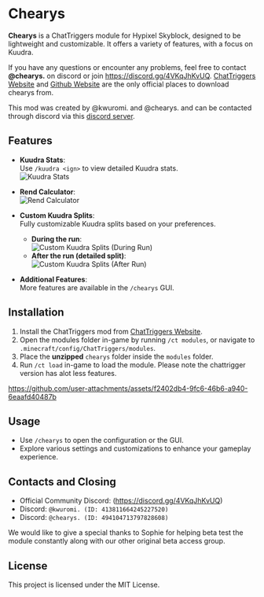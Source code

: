 # Chearys

**Chearys** is a ChatTriggers module for Hypixel Skyblock, designed to be lightweight and customizable. It offers a variety of features, with a focus on Kuudra.

If you have any questions or encounter any problems, feel free to contact **@chearys.** on discord or join https://discord.gg/4VKqJhKvUQ.
[ChatTriggers Website](https://www.chattriggers.com/modules/v/chearys) and [Github Website](https://github.com/chearys/chearys-public) are the only official places to download chearys from. 

This mod was created by @kwuromi. and @chearys. and can be contacted through discord via this [discord server](https://discord.gg/4VKqJhKvUQ).

## Features

- **Kuudra Stats**:  
  Use `/kuudra <ign>` to view detailed Kuudra stats.  
  ![Kuudra Stats](https://i.imgur.com/kMy1H4s.png)

- **Rend Calculator**:  
  ![Rend Calculator](https://i.imgur.com/b3AJdhr.png)

- **Custom Kuudra Splits**:  
  Fully customizable Kuudra splits based on your preferences.  
  - **During the run**:  
    ![Custom Kuudra Splits (During Run)](https://i.imgur.com/7XehIkn.png)
  - **After the run (detailed split)**:  
    ![Custom Kuudra Splits (After Run)](https://i.imgur.com/eKmkd0S.png)

- **Additional Features**:  
  More features are available in the `/chearys` GUI.

## Installation

1. Install the ChatTriggers mod from [ChatTriggers Website](https://www.chattriggers.com).
2. Open the modules folder in-game by running `/ct modules`, or navigate to `.minecraft/config/ChatTriggers/modules`.
3. Place the **unzipped** `chearys` folder inside the `modules` folder.
4. Run `/ct load` in-game to load the module.
Please note the chattrigger version has alot less features.

https://github.com/user-attachments/assets/f2402db4-9fc6-46b6-a940-6eaafd40487b

## Usage

- Use `/chearys` to open the configuration or the GUI.
- Explore various settings and customizations to enhance your gameplay experience.

## Contacts and Closing
- Official Community Discord: (https://discord.gg/4VKqJhKvUQ)
- Discord: `@kwuromi. (ID: 413811664245227520)`
- Discord: `@chearys. (ID: 494104713797828608)`

We would like to give a special thanks to Sophie for helping beta test the module constantly along with our other original beta access group.

## License

This project is licensed under the MIT License.
